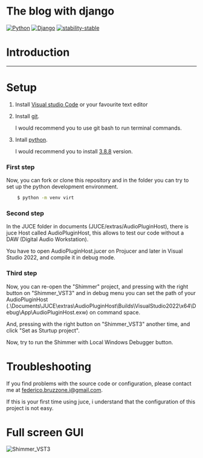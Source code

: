 # The blog with django

[![Python](https://img.shields.io/badge/Python-3.8.8-orange)](https://docs.python.org/3/)
[![Django](https://img.shields.io/badge/Django-4.0.6-orange)](https://www.djangoproject.com/)
[![stability-stable](https://img.shields.io/badge/stability-stable-green.svg)](https://github.com/emersion/stability-badges#stable)

# Introduction


---

# Setup 

1. Install [Visual studio Code](https://visualstudio.microsoft.com) or your favourite text editor

2. Install [git](https://github.com/git-guides/install-git). 

    I would recommend you to use git bash to run terminal commands.

3. Intall [python](https://www.python.org/downloads/). 

    I would recommend you to install [3.8.8](https://www.python.org/downloads/release/python-388/) version.

### First step
Now, you can fork or clone this repository and in the folder you can try to set up the python development environment.

```cmd
    $ python -m venv virt
```

### Second step

In the JUCE folder in documents (JUCE/extras/AudioPluginHost), there is juce Host called AudioPluginHost, this allows to test our code without a DAW (Digital Audio Workstation).

You have to open AudioPluginHost.jucer on Projucer and later in Visual Studio 2022, and compile it in debug mode.

### Third step

Now, you can re-open the "Shimmer" project, and pressing with the right button on "Shimmer_VST3" and in debug menu you can set the path of your AudioPluginHost (.\Documents\JUCE\extras\AudioPluginHost\Builds\VisualStudio2022\x64\Debug\App\AudioPluginHost.exw) on command space.

And, pressing with the right button on "Shimmer_VST3" another time, and click
"Set as Sturtup project".

Now, try to run the Shimmer with Local Windows Debugger button.

# Troubleshooting
If you find problems with the source code or configuration, please contact me at federico.bruzzone.i@gmail.com.

If this is your first time using juce, i understand that the configuration of this project is not easy.

# Full screen GUI
![Shimmer_VST3](./Docs/Shimmer_VST3.png)

